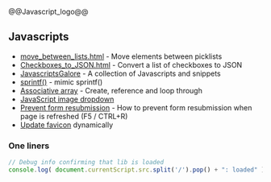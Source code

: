 @@Javascript_logo@@

## Javascripts

- [move_between_lists.html](move_between_lists.html) - Move elements between picklists
- [Checkboxes_to_JSON.html](Checkboxes_to_JSON.html) - Convert a list of checkboxes to JSON
- [JavascriptsGalore](/JavascriptsGalore) - A collection of Javascripts and snippets
- [sprintf()](sprintf) - mimic sprintf()
- [Associative array](associative) - Create, reference and loop through
- [JavaScript image dropdown](https://www.marghoobsuleman.com/image-dropdown)
- [Prevent form resubmission](prevent_form_resubmission) - How to prevent form resubmission when page is refreshed (F5 / CTRL+R)
- [Update favicon](update_favicon.html) dynamically


### One liners
```js
// Debug info confirming that lib is loaded
console.log( document.currentScript.src.split('/').pop() + ": loaded" );
```
